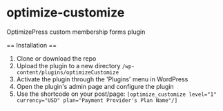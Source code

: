 # optimize-customize
OptimizePress custom membership forms plugin

== Installation ==

1. Clone or download the repo
2. Upload the plugin to a new  directory `/wp-content/plugins/optimizeCustomize`
3. Activate the plugin through the 'Plugins' menu in WordPress
4. Open the plugin's admin page and configure the plugin
5. Use the shortcode on your post/page: 
`[optimize_customize level="1" currency="USD" plan="Payment Provider's Plan Name"/]`

